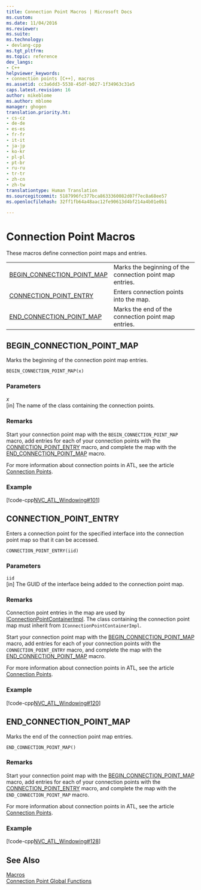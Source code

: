 ```yaml
---
title: Connection Point Macros | Microsoft Docs
ms.custom: 
ms.date: 11/04/2016
ms.reviewer: 
ms.suite: 
ms.technology:
- devlang-cpp
ms.tgt_pltfrm: 
ms.topic: reference
dev_langs:
- C++
helpviewer_keywords:
- connection points [C++], macros
ms.assetid: cc3a6dd3-5538-45df-b027-1f34963c31e5
caps.latest.revision: 16
author: mikeblome
ms.author: mblome
manager: ghogen
translation.priority.ht:
- cs-cz
- de-de
- es-es
- fr-fr
- it-it
- ja-jp
- ko-kr
- pl-pl
- pt-br
- ru-ru
- tr-tr
- zh-cn
- zh-tw
translationtype: Human Translation
ms.sourcegitcommit: 5187996fc377bca8633360082d07f7ec8a68ee57
ms.openlocfilehash: 32ff1fb64a48aac12fe90613d4bf214a4b01e0b1

---
```

# Connection Point Macros
These macros define connection point maps and entries.  
  
|||  
|-|-|  
|[BEGIN_CONNECTION_POINT_MAP](#begin_connection_point_map)|Marks the beginning of the connection point map entries.|  
|[CONNECTION_POINT_ENTRY](#connection_point_entry)|Enters connection points into the map.|  
|[END_CONNECTION_POINT_MAP](#end_connection_point_map)|Marks the end of the connection point map entries.|  
  
##  <a name="begin_connection_point_map"></a>  BEGIN_CONNECTION_POINT_MAP  
 Marks the beginning of the connection point map entries.  
  
```
BEGIN_CONNECTION_POINT_MAP(x)
```  
  
### Parameters  
 *x*  
 [in] The name of the class containing the connection points.  
  
### Remarks  
 Start your connection point map with the `BEGIN_CONNECTION_POINT_MAP` macro, add entries for each of your connection points with the [CONNECTION_POINT_ENTRY](#connection_point_entry) macro, and complete the map with the [END_CONNECTION_POINT_MAP](#end_connection_point_map) macro.  
  
 For more information about connection points in ATL, see the article [Connection Points](../../atl/atl-connection-points.md).  
  
### Example  
 [!code-cpp[NVC_ATL_Windowing#101](../../atl/codesnippet/cpp/connection-point-macros_1.h)]  
  
##  <a name="connection_point_entry"></a>  CONNECTION_POINT_ENTRY  
 Enters a connection point for the specified interface into the connection point map so that it can be accessed.  
  
```
CONNECTION_POINT_ENTRY(iid)
```  
  
### Parameters  
 `iid`  
 [in] The GUID of the interface being added to the connection point map.  
  
### Remarks  
 Connection point entries in the map are used by [IConnectionPointContainerImpl](../../atl/reference/iconnectionpointcontainerimpl-class.md). The class containing the connection point map must inherit from `IConnectionPointContainerImpl`.  
  
 Start your connection point map with the [BEGIN_CONNECTION_POINT_MAP](#begin_connection_point_map) macro, add entries for each of your connection points with the `CONNECTION_POINT_ENTRY` macro, and complete the map with the [END_CONNECTION_POINT_MAP](#end_connection_point_map) macro.  
  
 For more information about connection points in ATL, see the article [Connection Points](../../atl/atl-connection-points.md).  
  
### Example  
 [!code-cpp[NVC_ATL_Windowing#120](../../atl/codesnippet/cpp/connection-point-macros_2.h)]  
  
##  <a name="end_connection_point_map"></a>  END_CONNECTION_POINT_MAP  
 Marks the end of the connection point map entries.  
  
```
END_CONNECTION_POINT_MAP()
```  
  
### Remarks  
 Start your connection point map with the [BEGIN_CONNECTION_POINT_MAP](#begin_connection_point_map) macro, add entries for each of your connection points with the [CONNECTION_POINT_ENTRY](#connection_point_entry) macro, and complete the map with the `END_CONNECTION_POINT_MAP` macro.  
  
 For more information about connection points in ATL, see the article [Connection Points](../../atl/atl-connection-points.md).  
  
### Example  
 [!code-cpp[NVC_ATL_Windowing#128](../../atl/codesnippet/cpp/connection-point-macros_3.h)]  
  
## See Also  
 [Macros](../../atl/reference/atl-macros.md)   
 [Connection Point Global Functions](../../atl/reference/connection-point-global-functions.md)



<!--HONumber=Jan17_HO1-->


